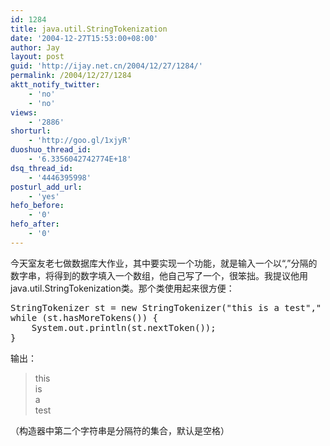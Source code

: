 ```yaml
---
id: 1284
title: java.util.StringTokenization
date: '2004-12-27T15:53:00+08:00'
author: Jay
layout: post
guid: 'http://ijay.net.cn/2004/12/27/1284/'
permalink: /2004/12/27/1284
aktt_notify_twitter:
    - 'no'
    - 'no'
views:
    - '2886'
shorturl:
    - 'http://goo.gl/1xjyR'
duoshuo_thread_id:
    - '6.3356042742774E+18'
dsq_thread_id:
    - '4446395998'
posturl_add_url:
    - 'yes'
hefo_before:
    - '0'
hefo_after:
    - '0'
---
```


<!-- wp:paragraph -->
<p>今天室友老七做数据库大作业，其中要实现一个功能，就是输入一个以“,”分隔的数字串，将得到的数字填入一个数组，他自己写了一个，很笨拙。我提议他用java.util.StringTokenization类。那个类使用起来很方便：</p>
<!-- /wp:paragraph -->

<!-- wp:enlighter/codeblock -->
<pre class="EnlighterJSRAW" data-enlighter-language="generic" data-enlighter-theme="" data-enlighter-highlight="" data-enlighter-linenumbers="" data-enlighter-lineoffset="" data-enlighter-title="" data-enlighter-group="">StringTokenizer st = new StringTokenizer("this is a test"," ");
while (st.hasMoreTokens()) {
    System.out.println(st.nextToken());
}</pre>
<!-- /wp:enlighter/codeblock -->

<!-- wp:paragraph -->
<p>输出：</p>
<!-- /wp:paragraph -->

<!-- wp:quote -->
<blockquote class="wp-block-quote"><p>this<br>is<br>a<br>test</p></blockquote>
<!-- /wp:quote -->

<!-- wp:paragraph -->
<p>（构造器中第二个字符串是分隔符的集合，默认是空格）</p>
<!-- /wp:paragraph -->
